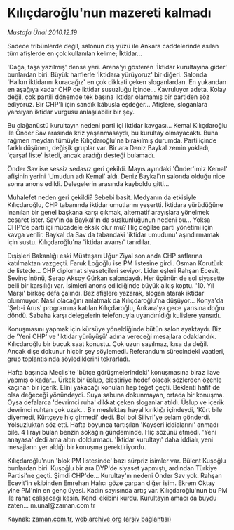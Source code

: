 # Kılıçdaroğlu'nun mazereti kalmadı

*Mustafa Ünal 2010.12.19*

<td class="columnist-detail">
<p>Sadece tribünlerde değil, salonun dış yüzü ile Ankara caddelerinde asılan tüm afişlerde en çok kullanılan kelime; İktidar...</p>
<p>
<div id="haberMetinDiv">
<p>'Dağa, taşa yazılmış' dense yeri. Arena'yı gösteren 'İktidar kurultayına gider' bunlardan biri. Büyük harflerle 'İktidara yürüyoruz' bir diğeri. Salonda 'Halkın iktidarını kuracağız' en çok dikkati çeken sloganlardan. En yukarıdan en aşağıya kadar CHP de iktidar susuzluğu içinde... Kavruluyor adeta. Kolay değil, çok partili dönemde tek başına iktidar olamamış bir partiden söz ediyoruz. Bir CHP'li için sandık kâbusla eşdeğer... Afişlere, sloganlara yansıyan iktidar vurgusu anlaşılabilir bir şey.
<p>Bu olağanüstü kurultayın nedeni parti içi iktidar kavgası... Kemal Kılıçdaroğlu ile Önder Sav arasında kriz yaşanmasaydı, bu kurultay olmayacaktı. Buna rağmen meydan tümüyle Kılıçdaroğlu'na bırakılmış durumda. Parti içinde farklı düşünen, değişik gruplar var. Bir ara Deniz Baykal zemin yokladı, 'çarşaf liste' istedi, ancak aradığı desteği bulamadı.
<p>Önder Sav ise sessiz sedasız geri çekildi. Mayıs ayındaki 'Önder'imiz Kemal' afişinin yerini 'Umudun adı Kemal' aldı. Deniz Baykal'ın salonda olduğu nice sonra anons edildi. Delegelerin arasında kayboldu gitti...
<p>Muhalefet neden geri çekildi? Sebebi basit. Medyanın da etkisiyle Kılıçdaroğlu, CHP tabanında iktidar umutlarını yeşertti. İktidara yürüdüğüne inanılan bir genel başkana karşı çıkmak, alternatif arayışlara yönelmek cesaret ister. Sav'ın da Baykal'ın da suskunluğunun nedeni bu... Yoksa CHP'de parti içi mücadele eksik olur mu? Hiç değilse parti yönetimi için kavga verilir. Baykal da Sav da tabandaki 'iktidar umudunu' aşındırmamak için sustu. Kılıçdaroğlu'na 'iktidar avansı' tanıdılar. 
<p>Dışişleri Bakanlığı eski Müsteşarı Uğur Ziyal son anda CHP saflarına katılmaktan vazgeçti. Faruk Loğoğlu ise PM listesine girdi. Osman Korutürk de listede... CHP diplomat siyasetçileri seviyor. Lider eşleri Rahşan Ecevit, Sevinç İnönü, Serap Aksoy Gürkan salondaydı. Her üçünün de sol siyasette belli bir karşılığı var. İsimleri anons edildiğinde büyük alkış koptu. '10. Yıl Marşı' birkaç defa çalındı. Bez afişlere yazarak, slogan atarak iktidar olunmuyor. Nasıl olacağını anlatmak da Kılıçdaroğlu'na düşüyor... Konya'da 'Şeb-i Arus' programına katılan Kılıçdaroğlu, Ankara'ya gece yarısına doğru döndü. Sabaha karşı delegelerin telefonuyla uyandırıldığı kulislere yansıdı.
<p>Konuşmasını yapmak için kürsüye yöneldiğinde bütün salon ayaktaydı. Biz de 'Yeni CHP' ve 'iktidar yürüyüşü' adına vereceği mesajlara odaklandık. Kılıçdaroğlu bir buçuk saat konuştu. Çok uzun sayılmaz, kısa da değil. Ancak dişe dokunur hiçbir şey söylemedi. Referandum sürecindeki vaatleri, grup toplantısında söylediklerini tekrarladı.
<p>Hafta başında Meclis'te 'bütçe görüşmelerindeki' konuşmasına biraz ilave yapmış o kadar... Ürkek bir üslup, eleştiriye hedef olacak sözlerden özenle kaçınan bir içerik. Elini yakacağı konuları hep teğet geçti. Beklenti hafif de olsa değeceği yönündeydi. Suya sabuna dokunmayan, ortada bir konuşma. Oysa defalarca 'devrimci ruha' dikkat çeken sloganlar atıldı. Üslup ve içerik devrimci ruhtan çok uzak... Bir meslektaş hayal kırıklığı içindeydi, 'Kürt bile diyemedi, Kürtçeye hiç girmedi' dedi. Bol bol Silivri'ye selam gönderdi. Yolsuzluktan söz etti. Hafta boyunca tartışılan 'Kayseri iddialarını' anmadı bile. 4 lirayı bulan benzin sokağın gündeminde. Hiç sözünü etmedi. 'Yeni anayasa' dedi ama altını doldurmadı. 'İktidar kurultayı' daha iddialı, yeni mesajların yer aldığı bir konuşma gerektiriyordu.
<p>Kılıçdaroğlu'nun 'blok PM listesinde' bazı sürpriz isimler var. Bülent Kuşoğlu bunlardan biri. Kuşoğlu bir ara DYP'de siyaset yapmıştı, ardından Türkiye Partisi'ne geçti. Şimdi CHP'de... Kurultay'ın nedeni Önder Sav yok. Rahşan Ecevit'in ekibinden Emrehan Halıcı göze çarpan diğer isim. Ekrem Oktay yine PM'nin en genç üyesi. Kadın sayısında artış var. Kılıçdaroğlu'nun bu PM ile rahat çalışacağı kesin. Kendi ekibini kurdu. Kurultayın amacı da buydu zaten... m.unal@zaman.com.tr</p></p></p></p></p></p></p></p></div>
</p>
<a href="http://web.archive.org/web/20101227011157/mailto:m.unal@zaman.com.tr">
</a></td>

Kaynak: [zaman.com.tr](http://zaman.com.tr/yazar.do?yazino=1067040), [web.archive.org (arşiv bağlantısı)](http://web.archive.org/web/20101227011157/http://www.zaman.com.tr:80/yazar.do?yazino=1067040)
